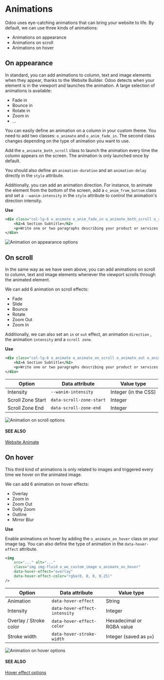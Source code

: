 # Animations

Odoo uses eye-catching animations that can bring your website to life. By default, we can use three
kinds of animations:

- Animations on appearance
- Animations on scroll
- Animations on hover

<a id="website-themes-animations-appearance"></a>

## On appearance

In standard, you can add animations to column, text and image elements when they appear, thanks
to the Website Builder. Odoo detects when your element is in the viewport and launches the
animation. A large selection of animations is available:

- Fade in
- Bounce in
- Rotate in
- Zoom in
- …

You can easily define an animation on a column in your custom theme. You need to add two classes:
`o_animate` and `o_anim_fade_in`. The second class changes depending on the type of animation you
want to use.

Add the `o_animate_both_scroll` class to launch the animation every time the column appears on the
screen. The animation is only launched once by default.

You should also define an `animation-duration` and an `animation-delay` directly in the `style`
attribute.

Additionally, you can add an animation direction. For instance, to animate the element from the
bottom of the screen, add a `o_anim_from_bottom` class and set a `--wanim-intensity` in the `style`
attribute to control the animation's direction intensity.

**Use**

```xml
<div class="col-lg-6 o_animate o_anim_fade_in o_animate_both_scroll o_anim_from_bottom" style="--wanim-intensity: 100; animation-duration: 2s; animation-delay: 1s;">
    <h2>A Section Subtitle</h2>
    <p>Write one or two paragraphs describing your product or services.</p>
</div>
```

![Animation on appearance options](developer/howtos/website_themes/animations/appearance.png)

<a id="website-themes-animations-scroll"></a>

## On scroll

In the same way as we have seen above, you can add animations on scroll to column, text and image
elements whenever the viewport scrolls through the animated element.

We can add 6 animation on scroll effects:

- Fade
- Slide
- Bounce
- Rotate
- Zoom Out
- Zoom In

Additionally, we can also set an `in` or `out` effect, an animation `direction` , the animation
`intensity`  and a `scroll zone`.

**Use**

```xml
<div class="col-lg-6 o_animate o_animate_on_scroll o_animate_out o_anim_fade_in o_anim_from_right" data-scroll-zone-start="50" data-scroll-zone-end="100" style="--wanim-intensity: 100;">
    <h2>A Section Subtitle</h2>
    <p>Write one or two paragraphs describing your product or services.</p>
</div>
```

| Option            | Data attribute           | Value type           |
|-------------------|--------------------------|----------------------|
| Intensity         | `--wanim-intensity`      | Integer (in the CSS) |
| Scroll Zone Start | `data-scroll-zone-start` | Integer              |
| Scroll Zone End   | `data-scroll-zone-end`   | Integer              |
![Animation on scroll options](developer/howtos/website_themes/animations/scroll.png)

#### SEE ALSO
[Website Animate](https://github.com/odoo/odoo/blob/34c0c9c1ae00aba391932129d4cefd027a9c6bbd/addons/website/static/src/scss/website.scss#L1638)

<a id="website-themes-animations-hover"></a>

## On hover

This third kind of animations is only related to images and triggered every time we hover on the
animated image.

We can add 6 animation on hover effects:

- Overlay
- Zoom In
- Zoom Out
- Dolly Zoom
- Outline
- Mirror Blur

**Use**

Enable animations on hover by adding the `o_animate_on_hover` class on your image tag. You can
also define the type of animation in the `data-hover-effect` attribute.

```xml
<img
    src="..." alt="..."
    class="img img-fluid o_we_custom_image o_animate_on_hover"
    data-hover-effect="overlay"
    data-hover-effect-color="rgba(0, 0, 0, 0.25)"
/>
```

| Option                 | Data attribute                | Value type                |
|------------------------|-------------------------------|---------------------------|
| Animation              | `data-hover-effect`           | String                    |
| Intensity              | `data-hover-effect-intensity` | Integer                   |
| Overlay / Stroke color | `data-hover-effect-color`     | Hexadecimal or RGBA value |
| Stroke width           | `data-hover-stroke-width`     | Integer (saved as `px`)   |
![Animation on hover options](developer/howtos/website_themes/animations/hover.png)

#### SEE ALSO
[Hover effect options](https://github.com/odoo/odoo/blob/f43fbf67c98236434429e26d9d93de71ddb06790/addons/website/views/snippets/snippets.xml#L405)
